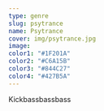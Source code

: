 ```yaml
---
type: genre
slug: psytrance
name: Psytrance
cover: img/psytrance.jpg
image: 
color1: "#1F201A"
color2: "#C6A15B"
color3: "#844C27"
color4: "#427B5A"
---
```



Kickbassbassbass

